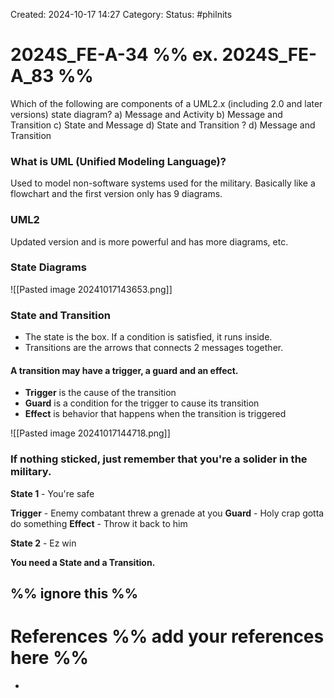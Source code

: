 Created: 2024-10-17 14:27
Category: 
Status: #philnits



# 2024S_FE-A-34 %% ex. 2024S_FE-A_83 %%

Which of the following are components of a UML2.x (including 2.0 and later versions)
state diagram?
a) Message and Activity
b) Message and Transition
c) State and Message
d) State and Transition
? 
d) Message and Transition
### What is UML (Unified Modeling Language)?

Used to model non-software systems used for the military. Basically like a flowchart and the first version only has 9 diagrams.

### UML2

Updated version and is more powerful and has more diagrams, etc.

### State Diagrams

![[Pasted image 20241017143653.png]]

### State and Transition

- The state is the box. If a condition is satisfied, it runs inside.
- Transitions are the arrows that connects 2 messages together. 

#### A transition may have a trigger, a guard and an effect.

- **Trigger** is the cause of the transition
- **Guard** is a condition for the trigger to cause its transition
- **Effect** is behavior that happens when the transition is triggered


![[Pasted image 20241017144718.png]]

### If nothing sticked, just remember that you're a solider in the military. 

**State 1** - You're safe

**Trigger** - Enemy combatant threw a grenade at you
**Guard** - Holy crap gotta do something
**Effect** - Throw it back to him

**State 2** - Ez win

**You need a State and a Transition.**


%% ignore this %%
---









# References %% add your references here %%
- 